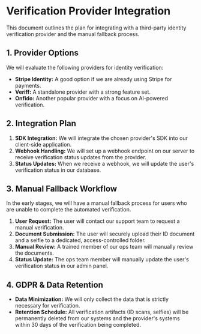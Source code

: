 
# Verification Provider Integration

This document outlines the plan for integrating with a third-party identity verification provider and the manual fallback process.

## 1. Provider Options

We will evaluate the following providers for identity verification:

*   **Stripe Identity:** A good option if we are already using Stripe for payments.
*   **Veriff:** A standalone provider with a strong feature set.
*   **Onfido:** Another popular provider with a focus on AI-powered verification.

## 2. Integration Plan

1.  **SDK Integration:** We will integrate the chosen provider's SDK into our client-side application.
2.  **Webhook Handling:** We will set up a webhook endpoint on our server to receive verification status updates from the provider.
3.  **Status Updates:** When we receive a webhook, we will update the user's verification status in our database.

## 3. Manual Fallback Workflow

In the early stages, we will have a manual fallback process for users who are unable to complete the automated verification.

1.  **User Request:** The user will contact our support team to request a manual verification.
2.  **Document Submission:** The user will securely upload their ID document and a selfie to a dedicated, access-controlled folder.
3.  **Manual Review:** A trained member of our ops team will manually review the documents.
4.  **Status Update:** The ops team member will manually update the user's verification status in our admin panel.

## 4. GDPR & Data Retention

*   **Data Minimization:** We will only collect the data that is strictly necessary for verification.
*   **Retention Schedule:** All verification artifacts (ID scans, selfies) will be permanently deleted from our systems and the provider's systems within 30 days of the verification being completed.
